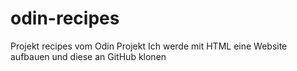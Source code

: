 # odin-recipes
Projekt recipes vom Odin Projekt
Ich werde mit HTML eine Website aufbauen und diese an GitHub klonen